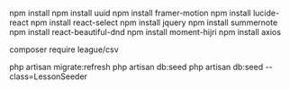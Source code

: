 
npm install
npm install uuid
npm install framer-motion
npm install lucide-react
npm install react-select
npm install jquery
npm install summernote
npm install react-beautiful-dnd
npm install moment-hijri
npm install axios

composer require league/csv

php artisan migrate:refresh
php artisan db:seed
php artisan db:seed --class=LessonSeeder
